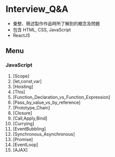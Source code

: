 # Interview_Q&A
- 彙整、簡述製作作品時所了解到的概念及問題
- 包含 HTML, CSS, JavaScript
- ReactJS
## Menu 

### JavaScript
1. [Scope]
2. [let,const,var]
3. [Hoisting]
4. [This]
5. [Function_Declaration_vs_Function_Expression]
6. [Pass_by_value_vs_by_reference]
7. [Prototype_Chain]
8. [Closure]
9. [Call,Apply,Bind]
10. [Currying] 
11. [EventBubbling]
12. [Synchronous_Asynchronous]
13. [Promise]
14. [EventLoop]
15. [AJAX]